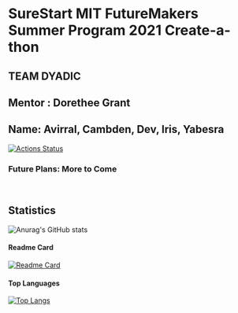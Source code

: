 # SureStart MIT FutureMakers Summer Program 2021 Create-a-thon 
##  TEAM DYADIC
## Mentor : Dorethee Grant
## Name: Avirral, Cambden, Dev, Iris, Yabesra

[![Actions Status](https://github.com/github/linguist/workflows/Run%20Tests/badge.svg)](https://github.com/devpatelio/team5)

[issues]:https://github.com/devpatelio/team5
[new-issue]:https://github.com/devpatelio/team5/





### Future Plans: More to Come 
<br>


## Statistics
![Anurag's GitHub stats](https://github-readme-stats.vercel.app/api?username=Yabesra&show_icons=true&theme=tokyonight)
<br>

#### Readme Card
[![Readme Card](https://github-readme-stats.vercel.app/api/pin/?username=Yabesra&repo=CreateAThon)](https://github.com/Yabesra/CreateAThon)
<br>

#### Top Languages
[![Top Langs](https://github-readme-stats.vercel.app/api/top-langs/?username=Yabesra&layout=compact)](https://github.com/Yabesra/CreateAThon)
